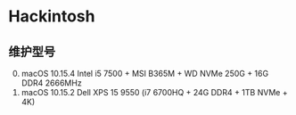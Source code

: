 # Hackintosh

## 维护型号
0. macOS 10.15.4 Intel i5 7500 + MSI B365M + WD NVMe 250G + 16G DDR4 2666MHz
0. macOS 10.15.2 Dell XPS 15 9550 (i7 6700HQ + 24G DDR4 + 1TB NVMe + 4K)